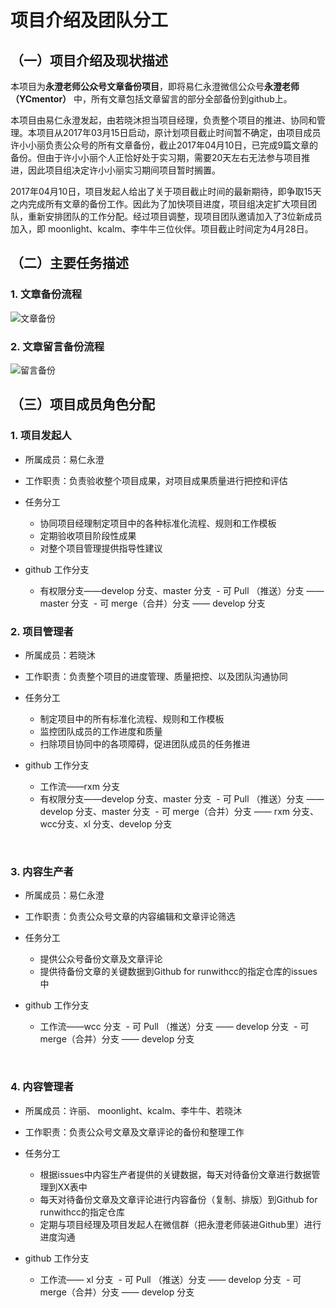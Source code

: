 # 项目介绍及团队分工

## （一）项目介绍及现状描述

本项目为**永澄老师公众号文章备份项目**，即将易仁永澄微信公众号**永澄老师（YCmentor）** 中，所有文章包括文章留言的部分全部备份到github上。

本项目由易仁永澄发起，由若晓沐担当项目经理，负责整个项目的推进、协同和管理。本项目从2017年03月15日启动，原计划项目截止时间暂不确定，由项目成员许小小丽负责公众号的所有文章备份，截止2017年04月10日，已完成9篇文章的备份。但由于许小小丽个人正恰好处于实习期，需要20天左右无法参与项目推进，因此项目组决定许小小丽实习期间项目暂时搁置。

2017年04月10日，项目发起人给出了关于项目截止时间的最新期待，即争取15天之内完成所有文章的备份工作。因此为了加快项目进度，项目组决定扩大项目团队，重新安排团队的工作分配。经过项目调整，现项目团队邀请加入了3位新成员加入，即 moonlight、kcalm、李牛牛三位伙伴。项目截止时间定为4月28日。

## （二）主要任务描述

### 1. 文章备份流程
![文章备份](https://raw.githubusercontent.com/ruoxiaomu/IPIC/master/flowsheet/article-backups.png)


### 2. 文章留言备份流程

![留言备份](https://github.com/ruoxiaomu/IPIC/blob/master/flowsheet/message-backups%20.png)


## （三）项目成员角色分配

### 1. 项目发起人

- 所属成员：易仁永澄


- 工作职责：负责验收整个项目成果，对项目成果质量进行把控和评估
- 任务分工
  - 协同项目经理制定项目中的各种标准化流程、规则和工作模板
  - 定期验收项目阶段性成果
  - 对整个项目管理提供指导性建议
- github 工作分支
  - 有权限分支——develop 分支、master 分支
  - 可 Pull （推送）分支 —— master 分支
  - 可 merge（合并）分支 —— develop 分支



### 2. 项目管理者

- 所属成员：若晓沐


- 工作职责：负责整个项目的进度管理、质量把控、以及团队沟通协同

- 任务分工

  - 制定项目中的所有标准化流程、规则和工作模板
  - 监控团队成员的工作进度和质量
  - 扫除项目协同中的各项障碍，促进团队成员的任务推进

- github 工作分支

  - 工作流——rxm 分支
  - 有权限分支——develop 分支、master 分支
  - 可 Pull （推送）分支 —— develop 分支、master 分支
  - 可 merge（合并）分支 —— rxm 分支、wcc分支、xl 分支、develop 分支

  ​

### 3. 内容生产者

- 所属成员：易仁永澄

- 工作职责：负责公众号文章的内容编辑和文章评论筛选

- 任务分工

  - 提供公众号备份文章及文章评论
  - 提供待备份文章的关键数据到Github for runwithcc的指定仓库的issues中

- github 工作分支

  - 工作流——wcc 分支
  - 可 Pull （推送）分支 —— develop 分支
  - 可 merge（合并）分支 —— develop 分支

  ​

### 4. 内容管理者

- 所属成员：许丽、 moonlight、kcalm、李牛牛、若晓沐

- 工作职责：负责公众号文章及文章评论的备份和整理工作
- 任务分工
  - 根据issues中内容生产者提供的关键数据，每天对待备份文章进行数据管理到XX表中
  - 每天对待备份文章及文章评论进行内容备份（复制、排版）到Github for runwithcc的指定仓库
  - 定期与项目经理及项目发起人在微信群（把永澄老师装进Github里）进行进度沟通
- github 工作分支
  - 工作流—— xl 分支
  - 可 Pull （推送）分支 —— develop 分支
  - 可 merge（合并）分支 —— develop 分支


